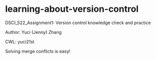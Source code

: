 # learning-about-version-control
DSCI_522_Assignment1: Version control knowledge check and practice

Author: Yuci (Jenny) Zhang

CWL: yuci21st

Solving merge conflicts is easy!
